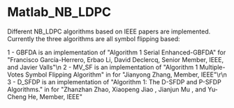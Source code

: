 # Matlab_NB_LDPC
Different NB_LDPC algorithms based on IEEE papers are implemented. Currently the three algorithms are all symbol flipping based:

1 - GBFDA is an implementation of "Algorithm 1 Serial Enhanced-GBFDA" <in Multiple-Vote Symbol-Flipping Decoder for Nonbinary LDPC Codes> for "Francisco García-Herrero, Erbao Li, David Declercq, Senior Member, IEEE, and Javier Valls"\n
2 - MV_SF is an implementation of "Algorithm 1 Multiple-Votes Symbol Flipping Algorithm" in <Simplified Symbol Flipping Algorithms for Nonbinary Low-Density Parity-Check Codes> for "Jianyong Zhang, Member, IEEE"\r\n
3 - D_SFDP is an implementation of "Algorithm 1: The D-SFDP and P-SFDP Algorithms." in <Randomly Penalized Symbol Flipping Decoding of Non-Binary LDPC Code> for "Zhanzhan Zhao, Xiaopeng Jiao , Jianjun Mu , and Yu-Cheng He, Member, IEEE"
